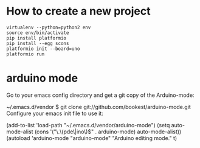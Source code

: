 # How to create a new project
    virtualenv --python=python2 env
    source env/bin/activate
    pip install platformio
    pip install --egg scons
    platformio init --board=uno
    platformio run

# arduino mode
Go to your emacs config directory and get a git copy of the Arduino-mode:

~/.emacs.d/vendor $ git clone git://github.com/bookest/arduino-mode.git
Configure your emacs init file to use it:

(add-to-list 'load-path "~/.emacs.d/vendor/arduino-mode")
(setq auto-mode-alist (cons '("\\.\\(pde\\|ino\\)$" . arduino-mode) auto-mode-alist))
(autoload 'arduino-mode "arduino-mode" "Arduino editing mode." t)